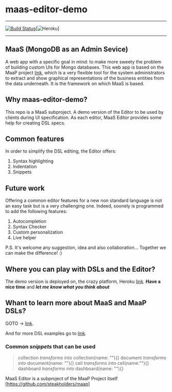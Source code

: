 # maas-editor-demo
--------------------------------------------------------

[![Build Status](https://semaphoreci.com/api/v1/projects/b7c4bbc6-f1b3-4066-8c99-51168ca58f69/967037/shields_badge.svg)](https://semaphoreci.com/apetrovYa/maas-editor-demo)[![Heroku](http://heroku-badge.herokuapp.com/?app=maas-editor-demo&style=flat&svg=1)]

--------------------------------------------------------

## MaaS (MongoDB as an Admin Sevice)

A web app with a specific goal in mind: to make more sweety the problem of building custom UIs for Mongo databases.
This web app is based on the MaaP project [link](https://github.com/steakholders/maap), which is a very flexible tool for the system administrators to extract and show graphical representations of the business entities from the data underneath. It is the framework on which MaaS is based.  

## Why maas-editor-demo?

This repo is a MaaS subproject. A demo version of the Editor to be used by clients during UI specification. As each editor, 
MaaS Editor provides some help for creating DSL specs.

## Common features

In order to simplify the DSL editing, the Editor offers:
1. Syntax highlighting
2. Indentation
3. Snippets

## Future work

Offering a common editor features for a new non standard language is not an easy task but is a very challenging one.
Indeed, soonely is programmed to add the following features:
1. Autocompletion 
2. Syntax Checker
3. Custom personalization
4. Live helper

P.S. It's welcome any suggestion, idea and also collaboration... Together we can make the difference! :) 

## Where you can play with DSLs and the Editor?

The demo version is deployed on, the crazy platform, Heroku [link](https://maas-editor-demo.herokuapp.com/#/).
**Have a nice time**  and ***let me know what you think about***

## Whant to learn more about MaaS and MaaP DSLs?

GOTO -> [link](https://github.com/steakholders/maap/wiki/DSL-File-Configuration).

And for more DSL examples go to [link](https://github.com/steakholders/maap/wiki/DSL-Configuration-File-Example).


### Common ***snippets*** that can be used

>
> collection *transforms into* collection(name: ""){} 
> document *transforms into* document(name: ""){}
> cell *transforms into* cell(name:""){}
> dashboard *transforms into* dashboard(name: ""){}
>  












MaaS Editor is a subproject of the MaaP Project itself [https://github.com/steakholders/maap]

